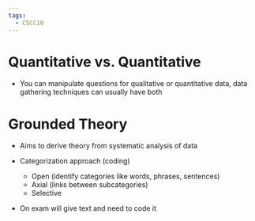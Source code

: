 ```yaml
---
tags:
  - CSCC10
---
```

# Quantitative vs. Quantitative
- You can manipulate questions for qualitative or quantitative data, data gathering techniques can usually have both

# Grounded Theory
- Aims to derive theory from systematic analysis of data
- Categorization approach (coding)
	- Open (identify categories like words, phrases, sentences)
	- Axial (links between subcategories)
	- Selective 

- On exam will give text and need to code it